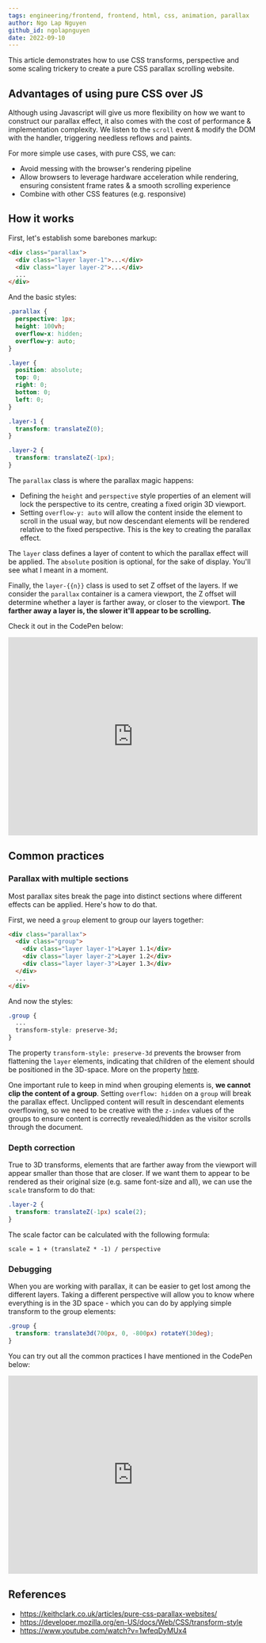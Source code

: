 ```yaml
---
tags: engineering/frontend, frontend, html, css, animation, parallax
author: Ngo Lap Nguyen
github_id: ngolapnguyen
date: 2022-09-10
---
```


This article demonstrates how to use CSS transforms, perspective and some scaling trickery to create a pure CSS parallax scrolling website.

## Advantages of using pure CSS over JS
Although using Javascript will give us more flexibility on how we want to construct our parallax effect, it also comes with the cost of performance & implementation complexity. We listen to the `scroll` event & modify the DOM with the handler, triggering needless reflows and paints.

For more simple use cases, with pure CSS, we can:

- Avoid messing with the browser's rendering pipeline
- Allow browsers to leverage hardware acceleration while rendering, ensuring consistent frame rates & a smooth scrolling experience
- Combine with other CSS features (e.g. responsive)

## How it works
First, let's establish some barebones markup:

```html
<div class="parallax">
  <div class="layer layer-1">...</div>
  <div class="layer layer-2">...</div>
  ...
</div>
```

And the basic styles:

```css
.parallax {
  perspective: 1px;
  height: 100vh;
  overflow-x: hidden;
  overflow-y: auto;
}

.layer {
  position: absolute;
  top: 0;
  right: 0;
  bottom: 0;
  left: 0;
}

.layer-1 {
  transform: translateZ(0);
}

.layer-2 {
  transform: translateZ(-1px);
}
```

The `parallax` class is where the parallax magic happens:

- Defining the `height` and `perspective` style properties of an element will lock the perspective to its centre, creating a fixed origin 3D viewport.
- Setting `overflow-y: auto` will allow the content inside the element to scroll in the usual way, but now descendant elements will be rendered relative to the fixed perspective. This is the key to creating the parallax effect.

The `layer` class defines a layer of content to which the parallax effect will be applied. The `absolute` position is optional, for the sake of display. You'll see what I meant in a moment.

Finally, the `layer-{{n}}` class is used to set Z offset of the layers. If we consider the `parallax` container is a camera viewport, the Z offset will determine whether a layer is farther away, or closer to the viewport. **The farther away a layer is, the slower it'll appear to be scrolling.**

Check it out in the CodePen below:

<iframe height="400" style="width:100%" scrolling="no" title="Pure CSS Parallax (1) - Barebones" src="https://codepen.io/ngolapnguyen/embed/wvjGRRp?default-tab=result" frameborder="no"></iframe>

## Common practices
### Parallax with multiple sections
Most parallax sites break the page into distinct sections where different effects can be applied. Here's how to do that.

First, we need a `group` element to group our layers together:

```html
<div class="parallax">
  <div class="group">
    <div class="layer layer-1">Layer 1.1</div>
    <div class="layer layer-2">Layer 1.2</div>
    <div class="layer layer-3">Layer 1.3</div>
  </div>
  ...
</div>
```

And now the styles:

```css
.group {
  ...
  transform-style: preserve-3d;
}
```

The property `transform-style: preserve-3d` prevents the browser from flattening the `layer` elements, indicating that children of the element should be positioned in the 3D-space. More on the property [here](https://developer.mozilla.org/en-US/docs/Web/CSS/transform-style).

One important rule to keep in mind when grouping elements is, **we cannot clip the content of a group**. Setting `overflow: hidden` on a `group` will break the parallax effect. Unclipped content will result in descendant elements overflowing, so we need to be creative with the `z-index` values of the groups to ensure content is correctly revealed/hidden as the visitor scrolls through the document.

### Depth correction
True to 3D transforms, elements that are farther away from the viewport will appear smaller than those that are closer. If we want them to appear to be rendered as their original size (e.g. same font-size and all), we can use the `scale` transform to do that:

```css
.layer-2 {
  transform: translateZ(-1px) scale(2);
}
```

The scale factor can be calculated with the following formula:

```
scale = 1 + (translateZ * -1) / perspective
```

### Debugging
When you are working with parallax, it can be easier to get lost among the different layers. Taking a different perspective will allow you to know where everything is in the 3D space - which you can do by applying simple transform to the group elements:

```css
.group {
  transform: translate3d(700px, 0, -800px) rotateY(30deg);
}
```

You can try out all the common practices I have mentioned in the CodePen below:

<iframe height="400" style="width: 100%;" scrolling="no" title="Pure CSS Parallax (2) - Common Practices" src="https://codepen.io/ngolapnguyen/embed/XWqdOJr?default-tab=result" frameborder="no" allowfullscreen="true"></iframe>

## References
- https://keithclark.co.uk/articles/pure-css-parallax-websites/
- https://developer.mozilla.org/en-US/docs/Web/CSS/transform-style
- https://www.youtube.com/watch?v=1wfeqDyMUx4
